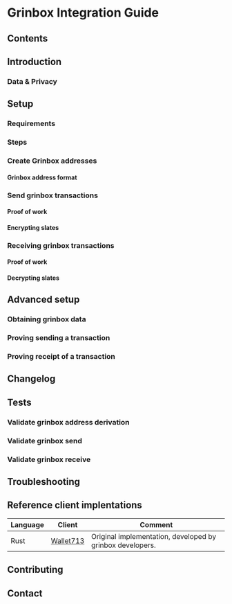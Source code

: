 # Grinbox Integration Guide

## Contents

## Introduction

### Data & Privacy

## Setup

### Requirements

### Steps

### Create Grinbox addresses

#### Grinbox address format

### Send grinbox transactions

#### Proof of work

#### Encrypting slates

### Receiving grinbox transactions

#### Proof of work

#### Decrypting slates

## Advanced setup

### Obtaining grinbox data

### Proving sending a transaction

### Proving receipt of a transaction

## Changelog

## Tests

### Validate grinbox address derivation

### Validate grinbox send

### Validate grinbox receive

## Troubleshooting

## Reference client implentations

Language | Client | Comment
|---|---|---|
Rust | [Wallet713](https://github.com/vault713/wallet713) | Original implementation, developed by grinbox developers.

## Contributing

## Contact
